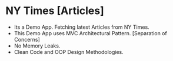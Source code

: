 # NY Times [Articles]

+ Its a Demo App. Fetching latest Articles from NY Times.
+ This Demo App uses MVC Architectural Pattern. [Separation of Concerns]
+ No Memory Leaks.
+ Clean Code and OOP Design Methodologies.





